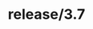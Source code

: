 ---
title: "release/3.7"
description: >
  release/3.7 CHANGELOG Summary, most recent version: v3.7.2, time: 2021-06-03
weight: -37
---